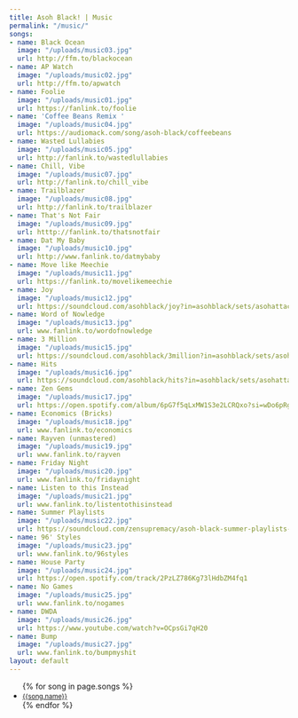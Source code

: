 ```yaml
---
title: Asoh Black! | Music
permalink: "/music/"
songs:
- name: Black Ocean
  image: "/uploads/music03.jpg"
  url: http://ffm.to/blackocean
- name: AP Watch
  image: "/uploads/music02.jpg"
  url: http://ffm.to/apwatch
- name: Foolie
  image: "/uploads/music01.jpg"
  url: https://fanlink.to/foolie 
- name: 'Coffee Beans Remix '
  image: "/uploads/music04.jpg"
  url: https://audiomack.com/song/asoh-black/coffeebeans
- name: Wasted Lullabies
  image: "/uploads/music05.jpg"
  url: http://fanlink.to/wastedlullabies
- name: Chill, Vibe
  image: "/uploads/music07.jpg"
  url: http://fanlink.to/chill_vibe 
- name: Trailblazer
  image: "/uploads/music08.jpg"
  url: http://fanlink.to/trailblazer 
- name: That's Not Fair
  image: "/uploads/music09.jpg"
  url: htttp://fanlink.to/thatsnotfair 
- name: Dat My Baby
  image: "/uploads/music10.jpg"
  url: http://www.fanlink.to/datmybaby
- name: Move like Meechie
  image: "/uploads/music11.jpg"
  url: https://fanlink.to/movelikemeechie
- name: Joy
  image: "/uploads/music12.jpg"
  url: https://soundcloud.com/asohblack/joy?in=asohblack/sets/asohattacks-volume-1
- name: Word of Nowledge
  image: "/uploads/music13.jpg"
  url: www.fanlink.to/wordofnowledge 
- name: 3 Million
  image: "/uploads/music15.jpg"
  url: https://soundcloud.com/asohblack/3million?in=asohblack/sets/asohattacks-volume-1
- name: Hits
  image: "/uploads/music16.jpg"
  url: https://soundcloud.com/asohblack/hits?in=asohblack/sets/asohattacks-volume-1
- name: Zen Gems
  image: "/uploads/music17.jpg"
  url: https://open.spotify.com/album/6pG7f5qLxMW1S3e2LCRQxo?si=wDo6pRgaRa6c-ERwFOrWCg
- name: Economics (Bricks)
  image: "/uploads/music18.jpg"
  url: www.fanlink.to/economics 
- name: Rayven (unmastered)
  image: "/uploads/music19.jpg"
  url: www.fanlink.to/rayven
- name: Friday Night
  image: "/uploads/music20.jpg"
  url: www.fanlink.to/fridaynight 
- name: Listen to this Instead
  image: "/uploads/music21.jpg"
  url: www.fanlink.to/listentothisinstead 
- name: Summer Playlists
  image: "/uploads/music22.jpg"
  url: https://soundcloud.com/zensupremacy/asoh-black-summer-playlists-prod-by-swell
- name: 96' Styles
  image: "/uploads/music23.jpg"
  url: www.fanlink.to/96styles 
- name: House Party
  image: "/uploads/music24.jpg"
  url: https://open.spotify.com/track/2PzLZ786Kg73lHdbZM4fq1
- name: No Games
  image: "/uploads/music25.jpg"
  url: www.fanlink.to/nogames 
- name: DWDA
  image: "/uploads/music26.jpg"
  url: https://www.youtube.com/watch?v=OCpsGi7qH20
- name: Bump
  image: "/uploads/music27.jpg"
  url: www.fanlink.to/bumpmyshit
layout: default
---
```


<div class="container music">
  <section class="intro"></section>
  <ul class="songs">
    {% for song in page.songs %}
    <li>
      <a target= "_blank" href="{{ song.url }}">
        <div class="song" style='background-image: url("{{ song.image }}");'>
          <small class="song-title">{{song.name}}</small>
        </div>
      </a>
    </li>
    {% endfor %}
  </ul>

</div>